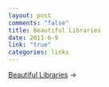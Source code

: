 ```yaml
--- 
layout: post
comments: "false"
title: Beautiful Libraries
date: 2011-6-9
link: "true"
categories: links
---
```

<a title="Beautiful Libraries" href="http://www.boredstop.com/index.php?option=com_content&amp;task=view&amp;id=156">Beautiful Libraries</a> &rarr;
